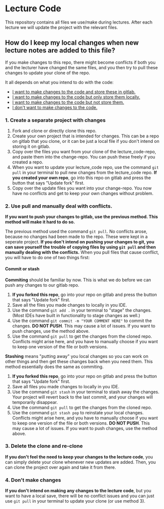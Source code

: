 # Lecture Code
This repository contains all files we use/make during lectures.
After each lecture we will update the project with the relevant files.

## How do I keep my local changes when new lecture notes are added to this file?
If you make changes to this repo, there might become conflicts if both you and the lecturer have changed the same files, and you then try to pull these changes to update your clone of the repo.

It all depends on what you intend to do with the code:
* [I want to make changes to the code and store these in gitlab.](#1-create-a-separate-project-with-changes)
* [I want to make changes to the code but only store them locally.](#2-use-pull-and-manually-deal-with-conflicts)
* [I want to make changes to the code but not store them.](#3-delete-the-clone-and-re-clone)
* [I don't want to make changes to the code.](#4-dont-make-changes)


### 1. Create a separate project with changes
1. Fork and clone or directly clone this repo.
2. Create your own project that is intended for changes. This can be a repo on gitlab that you clone, or it can be just a local file if you don't intend on storing it on gitlab.
3. Copy over the files you want from your clone of the lecture_code-repo, and paste them into the change-repo. You can push these freely if you created a repo.
4. When you want to update your lecture_code repo, use the command ``git pull`` in your terminal to pull new changes from the lecture_code repo. **If you created your own repo**, go into this repo on gitlab and press the button that says "Update fork" first.
5. Copy over the update files you want into your change-repo. You now have no conflicts and get to keep your own changes without problem.

### 2. Use pull and manually deal with conflicts.
**If you want to push your changes to gitlab, use the previous method. This method will make it hard to do so.**

The previous method used the command ``git pull``. No conflicts arose, because no changes had been made to the repo. These were kept in a seperate project. **If you don't intend on pushing your changes to git, you can save yourself the trouble of copying files by using ``git pull`` and then manually dealing with the conflicts.** When you pull files that cause conflict, you will have to do one of two things first:

#### Commit or stash
**Commiting** should be familiar by now. This is what we do before we can push any changes to our gitlab repo.
1. **If you forked this repo**, go into your repo on gitlab and press the button that says "Update fork" first.
2. Save all the files you made changes to locally in you IDE.
3. Use the command ``git add .`` in your terminal to "stage" the changes. (Most IDEs have built in functionality to stage changes as well.)
4. Use the command ``git commit -m "YOUR COMMENT HERE"`` to commit the changes. **DO NOT PUSH**. This may cause a lot of issues. If you want to push changes, use the method above.
5. Use the command ``git pull`` to get the changes from the cloned repo. Conflicts might arise here, and you have to manually choose if you want to keep one version of the file or both versions.

**Stashing** means "putting away" you local changes so you can work on other things and then get these changes back when you need them. This method essentially does the same as commiting.
1. **If you forked this repo**, go into your repo on gitlab and press the button that says "Update fork" first.
2. Save all files you made changes to locally in you IDE.
3. Use the command ``git stash`` in your terminal to stash away the changes. Your project will revert back to the last commit, and your changes will temporarily disappear.
4. Use the command ``git pull`` to get the changes from the cloned repo.
5. Use the command ``git stash pop`` to reinstate your local changes. Conflicts might arise here, and you have to manually choose if you want to keep one version of the file or both versions. **DO NOT PUSH**. This may cause a lot of issues. If you want to push changes, use the method above.

### 3. Delete the clone and re-clone
**If you don't feel the need to keep your changes to the lecture code**, you can simply delete your clone whenever new updates are added. Then, you can clone the project over again and take it from there.

### 4. Don't make changes
**If you don't intend on making any changes to the lecture code**, but you want to have a local save, there will be no conflict issues and you can just use ``git pull`` in your terminal to update your clone (or use method 3).
